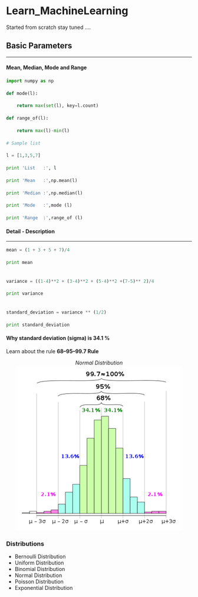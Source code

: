 # Learn_MachineLearning
Started from scratch stay tuned ....

## Basic Parameters
---

#### Mean, Median, Mode and Range

```python
import numpy as np

def mode(l):

	return max(set(l), key=l.count)

def range_of(l):

	return max(l)-min(l)

# Sample list

l = [1,3,5,7]

print 'List   :', l

print 'Mean   :',np.mean(l)

print 'Median :',np.median(l)

print 'Mode   :',mode (l)

print 'Range  :',range_of (l)
```

#### Detail - Description
---

```python
mean = (1 + 3 + 5 + 7)/4

print mean


variance = ((1-4)**2 + (3-4)**2 + (5-4)**2 +(7-5)** 2)/4

print variance


standard_deviation = variance ** (1/2) 

print standard_deviation
```

#### Why standard deviation (sigma) is 34.1 % 

Learn about the rule **68–95–99.7 Rule**

<p align="center">
<i>Normal Distribution</i>
<kbd>
<img src="/data/img/rule-std.png"/></kbd> 
</p>





### Distributions

- Bernoulli Distribution
- Uniform Distribution
- Binomial Distribution
- Normal Distribution
- Poisson Distribution
- Exponential Distribution